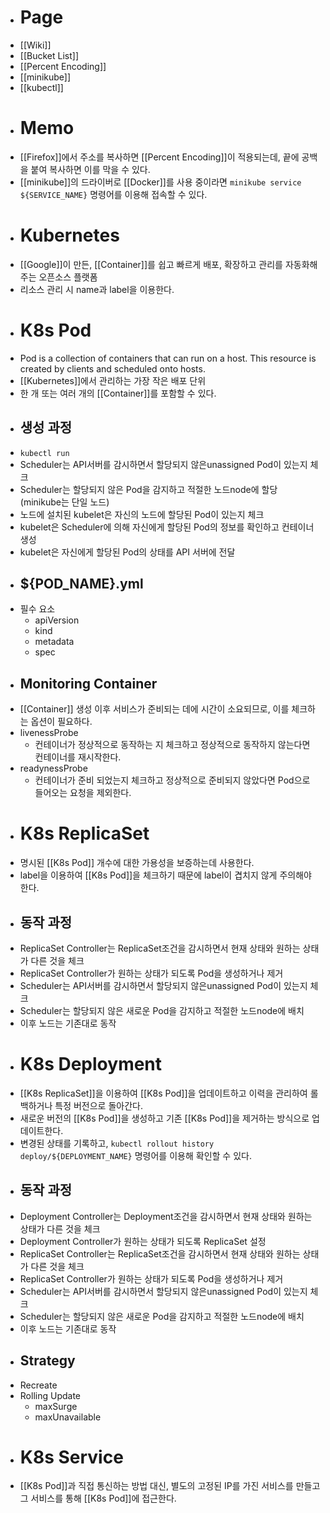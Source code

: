 - # Page
- [[Wiki]]
- [[Bucket List]]
- [[Percent Encoding]]
- [[minikube]]
- [[kubectl]]
- # Memo
- [[Firefox]]에서 주소를 복사하면 [[Percent Encoding]]이 적용되는데, 끝에 공백을 붙여 복사하면 이를 막을 수 있다.
- [[minikube]]의 드라이버로 [[Docker]]를 사용 중이라면 `minikube service ${SERVICE_NAME}` 명령어를 이용해 접속할 수 있다.
- # Kubernetes
- [[Google]]이 만든, [[Container]]를 쉽고 빠르게 배포, 확장하고 관리를 자동화해주는 오픈소스 플랫폼
- 리소스 관리 시 name과 label을 이용한다.
- # K8s Pod
- Pod is a collection of containers that can run on a host. This resource is created by clients and scheduled onto hosts.
- [[Kubernetes]]에서 관리하는 가장 작은 배포 단위
- 한 개 또는 여러 개의 [[Container]]를 포함할 수 있다.
- ## 생성 과정
- `kubectl run`
- Scheduler는 API서버를 감시하면서 할당되지 않은unassigned Pod이 있는지 체크
- Scheduler는 할당되지 않은 Pod을 감지하고 적절한 노드node에 할당 (minikube는 단일 노드)
- 노드에 설치된 kubelet은 자신의 노드에 할당된 Pod이 있는지 체크
- kubelet은 Scheduler에 의해 자신에게 할당된 Pod의 정보를 확인하고 컨테이너 생성
- kubelet은 자신에게 할당된 Pod의 상태를 API 서버에 전달
- ## ${POD_NAME}.yml
- 필수 요소
	- apiVersion
	- kind
	- metadata
	- spec
- ## Monitoring Container
- [[Container]] 생성 이후 서비스가 준비되는 데에 시간이 소요되므로, 이를 체크하는 옵션이 필요하다.
- livenessProbe
	- 컨테이너가 정상적으로 동작하는 지 체크하고 정상적으로 동작하지 않는다면 컨테이너를 재시작한다.
- readynessProbe
	- 컨테이너가 준비 되었는지 체크하고 정상적으로 준비되지 않았다면 Pod으로 들어오는 요청을 제외한다.
- # K8s ReplicaSet
- 명시된 [[K8s Pod]] 개수에 대한 가용성을 보증하는데 사용한다.
- label을 이용하여 [[K8s Pod]]을 체크하기 때문에 label이 겹치지 않게 주의해야 한다.
- ## 동작 과정
- ReplicaSet Controller는 ReplicaSet조건을 감시하면서 현재 상태와 원하는 상태가 다른 것을 체크
- ReplicaSet Controller가 원하는 상태가 되도록 Pod을 생성하거나 제거
- Scheduler는 API서버를 감시하면서 할당되지 않은unassigned Pod이 있는지 체크
- Scheduler는 할당되지 않은 새로운 Pod을 감지하고 적절한 노드node에 배치
- 이후 노드는 기존대로 동작
- # K8s Deployment
- [[K8s ReplicaSet]]을 이용하여 [[K8s Pod]]을 업데이트하고 이력을 관리하여 롤백하거나 특정 버전으로 돌아간다.
- 새로운 버전의 [[K8s Pod]]을 생성하고 기존 [[K8s Pod]]을 제거하는 방식으로 업데이트한다.
- 변경된 상태를 기록하고, `kubectl rollout history deploy/${DEPLOYMENT_NAME}` 명령어를 이용해 확인할 수 있다.
- ## 동작 과정
- Deployment Controller는 Deployment조건을 감시하면서 현재 상태와 원하는 상태가 다른 것을 체크
- Deployment Controller가 원하는 상태가 되도록 ReplicaSet 설정
- ReplicaSet Controller는 ReplicaSet조건을 감시하면서 현재 상태와 원하는 상태가 다른 것을 체크
- ReplicaSet Controller가 원하는 상태가 되도록 Pod을 생성하거나 제거
- Scheduler는 API서버를 감시하면서 할당되지 않은unassigned Pod이 있는지 체크
- Scheduler는 할당되지 않은 새로운 Pod을 감지하고 적절한 노드node에 배치
- 이후 노드는 기존대로 동작
- ## Strategy
- Recreate
- Rolling Update
	- maxSurge
	- maxUnavailable
- # K8s Service
- [[K8s Pod]]과 직접 통신하는 방법 대신, 별도의 고정된 IP를 가진 서비스를 만들고 그 서비스를 통해 [[K8s Pod]]에 접근한다.
